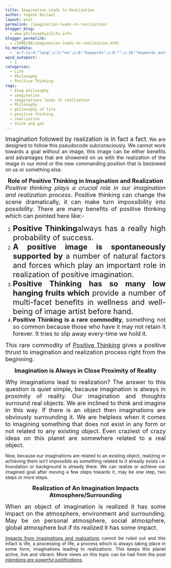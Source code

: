 ```yaml
---
title: Imagination Leads to Realization
author: Yogesh Bailwal
layout: post
permalink: /imagination-leads-to-realization/
blogger_blog:
  - www.philosophyinlife.info
blogger_permalink:
  - /2008/08/imagination-leads-to-realization.html
ks_metadata:
  - 'a:7:{s:4:"lang";s:2:"en";s:8:"keywords";s:0:"";s:19:"keywords_autoupdate";s:1:"0";s:11:"description";s:0:"";s:22:"description_autoupdate";s:1:"0";s:5:"title";s:0:"";s:6:"robots";s:12:"index,follow";}'
wpsd_autopost:
  - 1
categories:
  - Life
  - Philosophy
  - Positive Thinking
tags:
  - blog philosophy
  - imagination
  - imaginations leads to realization
  - Philosophy
  - philosophy of life
  - positive thinking
  - realization
  - think and get
---
```

<div style="text-align: justify;">
  <p>
    <span style="font-size: 110%;"><span style="font-size: 120%;">Imagination followed by realization is in fact a fact</span>. We are designed to follow this pseudocode subconsciously. We cannot work towards a goal without an image, this image can be either benefits and advantages that are showered on us with the realization of the image in our mind or the new commanding position that is bestowed on us or something else.<br /> </span>
  </p>
</div>

<div style="text-align: center;">
  <span style="font-size: 130%;"><span style="font-weight: bold;">Role of Positive Thinking in Imagination and Realization</span><br /> </span>
</div>

<div style="text-align: justify;">
  <span style="font-size: 130%;"><span style="font-style: italic;">Positive thinking plays a crucial role in our imagination and realization process</span>. Positive thinking can change the scene dramatically, it can make turn impossibility into possibility. There are many benefits of positive thinking which can pointed here like:-<br /> </span>
</div>

<ol style="text-align: justify;">
  <li>
    <span style="font-size: 130%;"><span style="font-size: 130%;"><span style="font-weight: bold;">Positive Thinking</span>always has a really high probability of success.</span></span>&nbsp;
  </li>
  <li>
    <span style="font-size: 130%;"><span style="font-size: 130%;"><span style="font-weight: bold;">A positive image is spontaneously</span> <span style="font-weight: bold;">supported by</span> a number of natural factors and forces which play an important role in realization of positive imagination.</span></span>&nbsp;
  </li>
  <li>
    <span style="font-size: 130%;"><span style="font-size: 130%;"><span style="font-weight: bold;">Positive Thinking has so many low hanging fruits which</span> provide a number of multi-facet benefits in wellness and well-being of image artist before hand.</span></span>&nbsp;
  </li>
  <li>
    <span style="font-size: 130%;"><span style="font-weight: bold;">Positive Thinking is a rare commodity</span>, something not so common because those who have it may not retain it forever. It tries to slip away every-time we hold it.</span>
  </li>
</ol>

<div style="text-align: justify;">
  <p>
    <span style="font-size: 130%;">This rare commodity of <a href="http://www.philosophyinlife.info/38/hypnosis-for-positive-thinking.htm" target="_self">Positive Thinking</a> gives a positive thrust to imagination and realization process right from the beginning.</span>
  </p>
</div>

<div style="text-align: center;">
  <span style="font-size: 130%;"><span style="font-weight: bold;">Imagination is Always in Close Proximity of Reality</span><br /> </span>
</div>

<div style="text-align: justify;">
  <p>
    <span style="font-size: 130%;">Why imaginations lead to realization? The answer to this question is quiet simple, because imagination is always in proximity of reality. Our imagination and thoughts surround real objects. We are inclined to think and imagine in this way. If there is an object then imaginations are obviously surrounding it. We are helpless when it comes to imagining something that does not exist in any form or not related to any existing object. Even craziest of crazy ideas on this planet are somewhere related to a real object.</span>
  </p>
  
  <p>
    Now, because our imaginations are related to an existing object, realizing or achieving them isn&#8217;t impossible as something related to it already exists i.e. foundation or background is already there. We can realize or achieve our imagined goal after moving a few steps towards it, may be one step, two steps or more steps.
  </p>
</div>

<div style="text-align: center;">
  <span style="font-size: 130%;"><span style="font-weight: bold;">Realization of An Imagination Impacts Atmosphere/Surrounding</span><br /> </span>
</div>

<div style="text-align: justify;">
  <p>
    <span style="font-size: 130%;">When an object of imagination is realized it has some impact on the atmosphere, environment and surrounding. May be on personal atmosphere, social atmosphere, global atmosphere but if its realized it has some impact.</span>
  </p>
  
  <p>
    <a href="http://www.philosophyinlife.info/19/imagination-leads-to-realization.htm" target="_self">Impacts from imaginations and realizations</a> cannot be ruled out and this infact is life, a processing of life, a process which is always taking place in some form, imaginations leading to realizations. This keeps this planet active, live and vibrant. More views on this topic can be had from the post <a href="http://www.philosophyinlife.info/199/intentions-powerful-justifications.htm" target="_self"><em>intentions are powerful justifications</em></a>.
  </p>
</div>